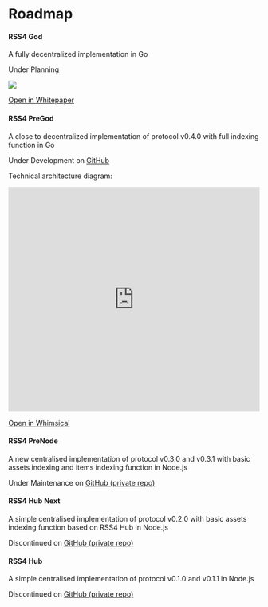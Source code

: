 # Roadmap

<el-timeline style="margin-top: 30px;">
    <el-timeline-item timestamp="Mar 2022? -" placement="top" :hollow="true" type="primary">
        <el-card>
            <h4>RSS4 God</h4>
            <p>A fully decentralized implementation in Go</p>
            <p>Under Planning</p>
            <img src="@source/images/architecture.png">
            <p><a target="_blank" href="/RSS4-Whitepaper.pdf">Open in Whitepaper</a></p>
        </el-card>
    </el-timeline-item>
    <el-timeline-item timestamp="Jan 2022 - Mar 2022?" placement="top" :hollow="true" type="primary">
        <el-card>
            <h4>RSS4 PreGod</h4>
            <p>A close to decentralized implementation of protocol v0.4.0 with full indexing function in Go</p>
            <p>Under Development on <a target="_blank" href="https://github.com/NaturalSelectionLabs/RSS4-PreGod">GitHub</a></p>
            <p>Technical architecture diagram:</p>
            <iframe style="border:none;" width="100%" height="450" src="https://whimsical.com/embed/PHXfjqFjYrecd6EsnvgcXx"></iframe>
            <p><a target="_blank" href="https://whimsical.com/pregod-PHXfjqFjYrecd6EsnvgcXx">Open in Whimsical</a></p>
        </el-card>
    </el-timeline-item>
    <el-timeline-item timestamp="Jul 2021 - Nov 2021" placement="top" :hollow="true" type="primary">
        <el-card>
            <h4>RSS4 PreNode</h4>
            <p>A new centralised implementation of protocol v0.3.0 and v0.3.1 with basic assets indexing and items indexing function in Node.js</p>
            <p>Under Maintenance on <a target="_blank" href="https://github.com/NaturalSelectionLabs/RSS4-Pre-Node">GitHub (private repo)</a></p>
        </el-card>
    </el-timeline-item>
    <el-timeline-item timestamp="Jul 2021 - Nov 2021" placement="top" :hollow="true" type="primary">
        <el-card>
            <h4>RSS4 Hub Next</h4>
            <p>A simple centralised implementation of protocol v0.2.0 with basic assets indexing function based on RSS4 Hub in Node.js</p>
            <p>Discontinued on <a target="_blank" href="https://github.com/NaturalSelectionLabs/RSS4-Hub-Next">GitHub (private repo)</a></p>
        </el-card>
    </el-timeline-item>
    <el-timeline-item timestamp="May 2021 - Jul 2021" placement="top" :hollow="true" type="primary">
        <el-card>
            <h4>RSS4 Hub</h4>
            <p>A simple centralised implementation of protocol v0.1.0 and v0.1.1 in Node.js</p>
            <p>Discontinued on <a target="_blank" href="https://github.com/NaturalSelectionLabs/RSS4-Hub">GitHub (private repo)</a></p>
        </el-card>
    </el-timeline-item>
</el-timeline>
